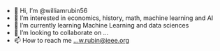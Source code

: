 - 👋 Hi, I’m @williamrubin56
- 👀 I’m interested in economics, history, math, machine learning and AI
- 🌱 I’m currently learning Machine Learning and data sciences
- 💞️ I’m looking to collaborate on ...
- 📫 How to reach me ...w.rubin@ieee.org

<!---
williamrubin56/williamrubin56 is a ✨ special ✨ repository because its `README.md` (this file) appears on your GitHub profile.
You can click the Preview link to take a look at your changes.
--->
